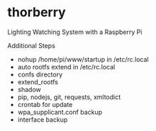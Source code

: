 # thorberry

Lighting Watching System with a Raspberry Pi

Additional Steps
- nohup /home/pi/www/startup in /etc/rc.local
- auto rootfs extend in /etc/rc.local 
- confs directory
- extend_rootfs
- shadow
- pip, nodejs, git, requests, xmltodict
- crontab for update
- wpa_supplicant.conf backup
- interface backup
